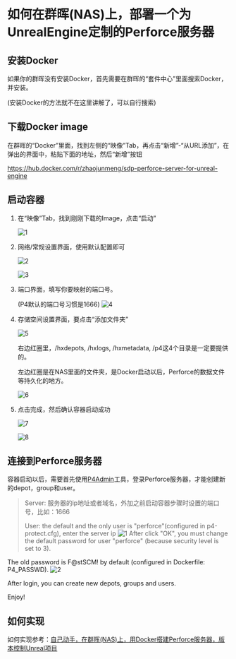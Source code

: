 # 如何在群晖(NAS)上，部署一个为UnrealEngine定制的Perforce服务器

## 安装Docker

如果你的群晖没有安装Docker，首先需要在群晖的“套件中心”里面搜索Docker，并安装。

(安装Docker的方法就不在这里讲解了，可以自行搜索)

## 下载Docker image

在群晖的“Docker”里面，找到左侧的“映像”Tab，再点击“新增”-“从URL添加”，在弹出的界面中，粘贴下面的地址，然后“新增”按钮

<https://hub.docker.com/r/zhaojunmeng/sdp-perforce-server-for-unreal-engine>

## 启动容器

1. 在“映像”Tab，找到刚刚下载的Image，点击“启动”

    ![1](images/RunningOnSynology_1.png)

2. 网络/常规设置界面，使用默认配置即可

    ![2](images/RunningOnSynology_2.png)

    ![3](images/RunningOnSynology_3.png)

3. 端口界面，填写你要映射的端口号。

    (P4默认的端口号习惯是1666)
    ![4](images/RunningOnSynology_4.png)

4. 存储空间设置界面，要点击“添加文件夹”

    ![5](images/RunningOnSynology_5.png)

    右边红圈里，/hxdepots, /hxlogs, /hxmetadata, /p4这4个目录是一定要提供的。

    左边红圈是在NAS里面的文件夹，是Docker启动以后，Perforce的数据文件等持久化的地方。

    ![6](images/RunningOnSynology_6.png)

5. 点击完成，然后确认容器启动成功

    ![7](images/RunningOnSynology_7.png)

    ![8](images/RunningOnSynology_8.png)

## 连接到Perforce服务器

容器启动以后，需要首先使用[P4Admin](https://www.perforce.com/downloads/administration-tool)工具，登录Perforce服务器，才能创建新的depot，group和user。

>Server: 服务器的ip地址或者域名，外加之前启动容器步骤时设置的端口号，比如：1666
>
>User: the default and the only user is "perforce"(configured in p4-protect.cfg), enter the server ip
![1](images/P4Admin_1.png)
After click "OK", you must change the default password for user "perforce" (because security level is set to 3).

The old password is F@stSCM! by default (configured in Dockerfile: P4_PASSWD).
![2](images/P4Admin_2.png)

After login, you can create new depots, groups and users.

Enjoy!

## 如何实现

如何实现参考：[自己动手，在群晖(NAS)上，用Docker搭建Perforce服务器，版本控制Unreal项目](HowToSetupPerforceOnDockerForUnrealEngine.md)